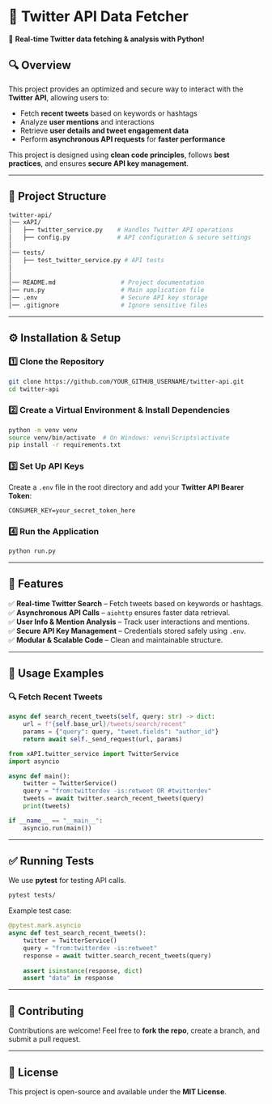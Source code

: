 # 📢 Twitter API Data Fetcher

🚀 **Real-time Twitter data fetching & analysis with Python!**

## **🔍 Overview**
This project provides an optimized and secure way to interact with the **Twitter API**, allowing users to:
- Fetch **recent tweets** based on keywords or hashtags
- Analyze **user mentions** and interactions
- Retrieve **user details and tweet engagement data**
- Perform **asynchronous API requests** for **faster performance**

This project is designed using **clean code principles**, follows **best practices**, and ensures **secure API key management**.

---
## **📂 Project Structure**
```bash
twitter-api/
│── xAPI/
│   ├── twitter_service.py    # Handles Twitter API operations
│   ├── config.py             # API configuration & secure settings
│
│── tests/
│   ├── test_twitter_service.py # API tests
│
│
│── README.md                  # Project documentation
│── run.py                     # Main application file
│── .env                       # Secure API key storage
│── .gitignore                 # Ignore sensitive files
```

---
## **⚙️ Installation & Setup**

### **1️⃣ Clone the Repository**
```bash
git clone https://github.com/YOUR_GITHUB_USERNAME/twitter-api.git
cd twitter-api
```

### **2️⃣ Create a Virtual Environment & Install Dependencies**
```bash
python -m venv venv
source venv/bin/activate  # On Windows: venv\Scripts\activate
pip install -r requirements.txt
```

### **3️⃣ Set Up API Keys**
Create a `.env` file in the root directory and add your **Twitter API Bearer Token**:
```
CONSUMER_KEY=your_secret_token_here
```

### **4️⃣ Run the Application**
```bash
python run.py
```

---
## **📌 Features**
✅ **Real-time Twitter Search** – Fetch tweets based on keywords or hashtags.  
✅ **Asynchronous API Calls** – `aiohttp` ensures faster data retrieval.  
✅ **User Info & Mention Analysis** – Track user interactions and mentions.  
✅ **Secure API Key Management** – Credentials stored safely using `.env`.  
✅ **Modular & Scalable Code** – Clean and maintainable structure.  

---
## **📜 Usage Examples**

### **🔍 Fetch Recent Tweets**
```python
async def search_recent_tweets(self, query: str) -> dict:
    url = f"{self.base_url}/tweets/search/recent"
    params = {"query": query, "tweet.fields": "author_id"}
    return await self._send_request(url, params)
```
```python
from xAPI.twitter_service import TwitterService
import asyncio

async def main():
    twitter = TwitterService()
    query = "from:twitterdev -is:retweet OR #twitterdev"
    tweets = await twitter.search_recent_tweets(query)
    print(tweets)

if __name__ == "__main__":
    asyncio.run(main())
```

---
## **✅ Running Tests**
We use **pytest** for testing API calls.
```bash
pytest tests/
```
Example test case:
```python
@pytest.mark.asyncio
async def test_search_recent_tweets():
    twitter = TwitterService()
    query = "from:twitterdev -is:retweet"
    response = await twitter.search_recent_tweets(query)
    
    assert isinstance(response, dict)
    assert "data" in response
```

---
## **🤝 Contributing**
Contributions are welcome! Feel free to **fork the repo**, create a branch, and submit a pull request.

---
## **📜 License**
This project is open-source and available under the **MIT License**.

